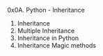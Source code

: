0x0A. Python - Inheritance
1. Inheritance
2. Multiple Inheritance
3. Inheritance in Python
4. Inheritance Magic methods
